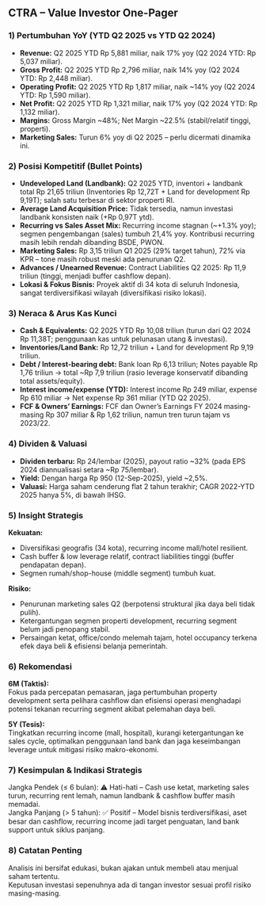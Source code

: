 ## CTRA – Value Investor One-Pager

### 1) Pertumbuhan YoY (YTD Q2 2025 vs YTD Q2 2024)
- **Revenue:** Q2 2025 YTD Rp 5,881 miliar, naik 17% yoy (Q2 2024 YTD: Rp 5,037 miliar).
- **Gross Profit:** Q2 2025 YTD Rp 2,796 miliar, naik 14% yoy (Q2 2024 YTD: Rp 2,448 miliar).
- **Operating Profit:** Q2 2025 YTD Rp 1,817 miliar, naik ~14% yoy (Q2 2024 YTD: Rp 1,590 miliar).
- **Net Profit:** Q2 2025 YTD Rp 1,321 miliar, naik 17% yoy (Q2 2024 YTD: Rp 1,132 miliar).
- **Margins:** Gross Margin ~48%; Net Margin ~22.5% (stabil/relatif tinggi, properti).
- **Marketing Sales:** Turun 6% yoy di Q2 2025 – perlu dicermati dinamika ini.

### 2) Posisi Kompetitif (Bullet Points)
- **Undeveloped Land (Landbank):** Q2 2025 YTD, inventori + landbank total Rp 21,65 triliun (Inventories Rp 12,72T + Land for development Rp 9,19T); salah satu terbesar di sektor properti RI.
- **Average Land Acquisition Price:** Tidak tersedia, namun investasi landbank konsisten naik (+Rp 0,97T ytd).
- **Recurring vs Sales Asset Mix:** Recurring income stagnan (~+1.3% yoy); segmen pengembangan (sales) tumbuh 21,4% yoy. Kontribusi recurring masih lebih rendah dibanding BSDE, PWON.
- **Marketing Sales:** Rp 3,15 triliun Q1 2025 (29% target tahun), 72% via KPR – tone masih robust meski ada penurunan Q2.
- **Advances / Unearned Revenue:** Contract Liabilities Q2 2025: Rp 11,9 triliun (tinggi, menjadi buffer cashflow depan).
- **Lokasi & Fokus Bisnis:** Proyek aktif di 34 kota di seluruh Indonesia, sangat terdiversifikasi wilayah (diversifikasi risiko lokasi).

### 3) Neraca & Arus Kas Kunci
- **Cash & Equivalents:** Q2 2025 YTD Rp 10,08 triliun (turun dari Q2 2024 Rp 11,38T; penggunaan kas untuk pelunasan utang & investasi).
- **Inventories/Land Bank:** Rp 12,72 triliun + Land for development Rp 9,19 triliun.
- **Debt / Interest-bearing debt:** Bank loan Rp 6,13 triliun; Notes payable Rp 1,76 triliun → total ~Rp 7,9 triliun (rasio leverage konservatif dibanding total assets/equity).
- **Interest income/expense (YTD):** Interest income Rp 249 miliar, expense Rp 610 miliar → Net expense Rp 361 miliar (YTD Q2 2025).
- **FCF & Owners’ Earnings:** FCF dan Owner’s Earnings FY 2024 masing-masing Rp 307 miliar & Rp 1,62 triliun, namun tren turun tajam vs 2023/22.

### 4) Dividen & Valuasi
- **Dividen terbaru:** Rp 24/lembar (2025), payout ratio ~32% (pada EPS 2024 diannualisasi setara ~Rp 75/lembar).
- **Yield:** Dengan harga Rp 950 (12-Sep-2025), yield ~2,5%.
- **Valuasi:** Harga saham cenderung flat 2 tahun terakhir; CAGR 2022-YTD 2025 hanya 5%, di bawah IHSG.

### 5) Insight Strategis
**Kekuatan:**  
- Diversifikasi geografis (34 kota), recurring income mall/hotel resilient.
- Cash buffer & low leverage relatif, contract liabilities tinggi (buffer pendapatan depan).
- Segmen rumah/shop-house (middle segment) tumbuh kuat.

**Risiko:**  
- Penurunan marketing sales Q2 (berpotensi struktural jika daya beli tidak pulih).
- Ketergantungan segmen properti development, recurring segment belum jadi penopang stabil.
- Persaingan ketat, office/condo melemah tajam, hotel occupancy terkena efek daya beli & efisiensi belanja pemerintah.

### 6) Rekomendasi
**6M (Taktis):**  
Fokus pada percepatan pemasaran, jaga pertumbuhan property development serta pelihara cashflow dan efisiensi operasi menghadapi potensi tekanan recurring segment akibat pelemahan daya beli.

**5Y (Tesis):**  
Tingkatkan recurring income (mall, hospital), kurangi ketergantungan ke sales cycle, optimalkan penggunaan land bank dan jaga keseimbangan leverage untuk mitigasi risiko makro-ekonomi.

### 7) Kesimpulan & Indikasi Strategis
Jangka Pendek (≤ 6 bulan): ⚠️ Hati-hati – Cash use ketat, marketing sales turun, recurring rent lemah, namun landbank & cashflow buffer masih memadai.  
Jangka Panjang (> 5 tahun): ✅ Positif – Model bisnis terdiversifikasi, aset besar dan cashflow, recurring income jadi target penguatan, land bank support untuk siklus panjang.

### 8) Catatan Penting
Analisis ini bersifat edukasi, bukan ajakan untuk membeli atau menjual saham tertentu.  
Keputusan investasi sepenuhnya ada di tangan investor sesuai profil risiko masing-masing.